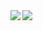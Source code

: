 <a href="https://github.com/anuraghazra/github-readme-stats">
  <img align="left" src="https://github-readme-stats.vercel.app/api?username=caduzeraa?theme=radical" />
</a>
<a href="https://github.com/anuraghazra/convoychat">
  <img align="left" src="https://github-readme-stats.vercel.app/api/top-langs/?username=caduzeraa?theme=radical" />
</a>
